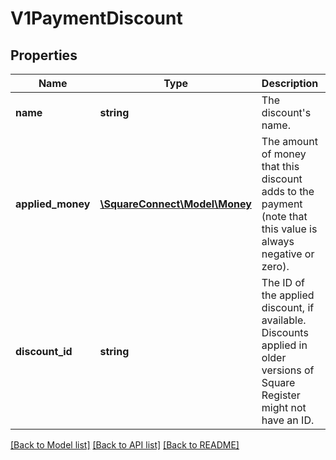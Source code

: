 # V1PaymentDiscount

## Properties
Name | Type | Description | Notes
------------ | ------------- | ------------- | -------------
**name** | **string** | The discount&#39;s name. | [optional] 
**applied_money** | [**\SquareConnect\Model\Money**](Money.md) | The amount of money that this discount adds to the payment (note that this value is always negative or zero). | [optional] 
**discount_id** | **string** | The ID of the applied discount, if available. Discounts applied in older versions of Square Register might not have an ID. | [optional] 

[[Back to Model list]](../README.md#documentation-for-models) [[Back to API list]](../README.md#documentation-for-api-endpoints) [[Back to README]](../README.md)


